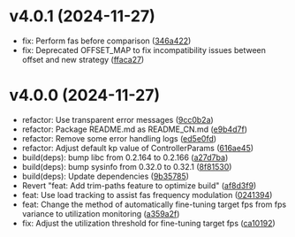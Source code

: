 # v4.0.1 (2024-11-27)

* fix: Perform fas before comparison ([346a422](https://github.com/shadow3aaa/fas-rs/commit/346a422))
* fix: Deprecated OFFSET_MAP to fix incompatibility issues between offset and new strategy ([ffaca27](https://github.com/shadow3aaa/fas-rs/commit/ffaca27))

# v4.0.0 (2024-11-27)

* refactor: Use transparent error messages ([9cc0b2a](https://github.com/shadow3aaa/fas-rs/commit/9cc0b2a))
* refactor: Package README.md as README_CN.md ([e9b4d7f](https://github.com/shadow3aaa/fas-rs/commit/e9b4d7f))
* refactor: Remove some error handling logs ([ed5e0fd](https://github.com/shadow3aaa/fas-rs/commit/ed5e0fd))
* refactor: Adjust default kp value of ControllerParams ([616ae45](https://github.com/shadow3aaa/fas-rs/commit/616ae45))
* build(deps): bump libc from 0.2.164 to 0.2.166 ([a27d7ba](https://github.com/shadow3aaa/fas-rs/commit/a27d7ba))
* build(deps): bump sysinfo from 0.32.0 to 0.32.1 ([8f81530](https://github.com/shadow3aaa/fas-rs/commit/8f81530))
* build(deps): Update dependencies ([9b35785](https://github.com/shadow3aaa/fas-rs/commit/9b35785))
* Revert "feat: Add trim-paths feature to optimize build" ([af8d3f9](https://github.com/shadow3aaa/fas-rs/commit/af8d3f9))
* feat: Use load tracking to assist fas frequency modulation ([0241394](https://github.com/shadow3aaa/fas-rs/commit/0241394))
* feat: Change the method of automatically fine-tuning target fps from fps variance to utilization monitoring ([a359a2f](https://github.com/shadow3aaa/fas-rs/commit/a359a2f))
* fix: Adjust the utilization threshold for fine-tuning target fps ([ca10192](https://github.com/shadow3aaa/fas-rs/commit/ca10192))
